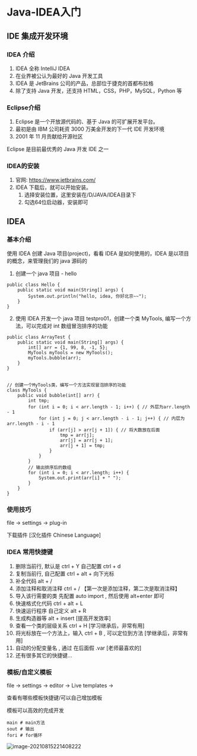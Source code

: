 # Java-IDEA入门

## IDE 集成开发环境

### IDEA 介绍

1.  IDEA 全称 IntelliJ IDEA
2.  在业界被公认为最好的 Java 开发工具
3.  IDEA 是 JetBrains 公司的产品，总部位于捷克的首都布拉格
4.  除了支持 Java 开发，还支持 HTML，CSS，PHP，MySQL，Python 等

### Eclipse介绍

1. Eclipse 是一个开放源代码的、基于 Java 的可扩展开发平台。
2. 最初是由 IBM 公司耗资 3000 万美金开发的下一代 IDE 开发环境
3. 2001 年 11 月贡献给开源社区

Eclipse 是目前最优秀的 Java 开发 IDE 之一

### IDEA的安装

1. 官网: https://www.jetbrains.com/
2. IDEA 下载后，就可以开始安装。
   1. 选择安装位置，这里安装在/D/JAVA/IDEA目录下
   2. 勾选64位启动器，安装即可

## IDEA

### 基本介绍

使用 IDEA 创建 Java 项目(project)，看看 IDEA 是如何使用的，IDEA 是以项目的概念，来管理我们的 java 源码的

1. 创建一个 java 项目 - hello

```
public class Hello {
	public static void main(String[] args) {
		System.out.println("hello, idea, 你好北京~~");
	}
}
```

2. 使用 IDEA 开发一个 java 项目 testpro01，创建一个类 MyTools, 编写一个方法，可以完成对 int 数组冒泡排序的功能

```
public class ArrayTest {
    public static void main(String[] args) {
        int[] arr = {1, 99, 8, -1, 5};
        MyTools myTools = new MyTools();
        myTools.bubble(arr);
    }
}


// 创建一个MyTools类，编写一个方法实现冒泡排序的功能
class MyTools {
    public void bubble(int[] arr) {
        int tmp;
        for (int i = 0; i < arr.length - 1; i++) { // 外层为arr.length - 1
            for (int j = 0; j < arr.length - i - 1; j++) { // 内层为arr.length - i - 1
                if (arr[j] > arr[j + 1]) { // 将大数放在后面
                    tmp = arr[j];
                    arr[j] = arr[j + 1];
                    arr[j + 1] = tmp;
                }
            }
        }
        // 输出排序后的数组
        for (int i = 0; i < arr.length; i++) {
            System.out.print(arr[i] + " ");
        }
    }
}
```



### 使用技巧

file -> settings -> plug-in

下载插件 [汉化插件 Chinese Language]

### IDEA 常用快捷键

1. 删除当前行, 默认是 ctrl + Y 自己配置 ctrl + d
2. 复制当前行, 自己配置 ctrl + alt + 向下光标
3. 补全代码 alt + /
4. 添加注释和取消注释 ctrl + / 【第一次是添加注释，第二次是取消注释】
5. 导入该行需要的类 先配置 auto import , 然后使用 alt+enter 即可
6. 快速格式化代码 ctrl + alt + L
7. 快速运行程序 自己定义 alt + R
8. 生成构造器等 alt + insert [提高开发效率]
9. 查看一个类的层级关系 ctrl + H [学习继承后，非常有用]
10. 将光标放在一个方法上，输入 ctrl + B , 可以定位到方法 [学继承后，非常有用]
11. 自动的分配变量名 , 通过 在后面假 .var [老师最喜欢的]
12. 还有很多其它的快捷键... 

### 模板/自定义模板

file -> settings -> editor -> Live templates -> 

查看有哪些模板快捷键/可以自己增加模板

模板可以高效的完成开发

```
main # main方法
sout # 输出
fori # for循环
```

![image-20210815221408222](https://gitee.com/luoxian1011/pictures/raw/master/image-20210815221408222.png)